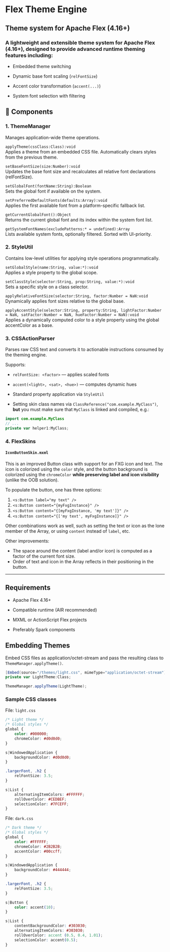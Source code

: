 # Flex Theme Engine
## Theme system for Apache Flex (4.16+)

### A lightweight and extensible theme system for Apache Flex (4.16+), designed to provide advanced runtime theming features including:

- Embedded theme switching

- Dynamic base font scaling (`relFontSize`)

- Accent color transformation (`accent(...)`)

- System font selection with filtering

## 🔧 Components
### 1. ThemeManager
Manages application-wide theme operations.

`applyTheme(cssClass:Class):void`
<br>Applies a theme from an embedded CSS file. Automatically clears styles from the previous theme.

`setBaseFontSize(size:Number):void`
<br>Updates the base font size and recalculates all relative font declarations (relFontSize).

`setGlobalFont(fontName:String):Boolean`
<br>Sets the global font if available on the system.

`setPreferredDefaultFonts(defaults:Array):void`
<br>Applies the first available font from a platform-specific fallback list.

`getCurrentGlobalFont():Object`
<br>Returns the current global font and its index within the system font list.

`getSystemFontNames(excludePatterns:* = undefined):Array`
<br>Lists available system fonts, optionally filtered. Sorted with UI-priority.

### 2. StyleUtil
Contains low-level utilities for applying style operations programmatically.

`setGlobalStyle(name:String, value:*):void`
<br>Applies a style property to the global scope.

`setClassStyle(selector:String, prop:String, value:*):void`
<br>Sets a specific style on a class selector.

`applyRelativeFontSize(selector:String, factor:Number = NaN:void`
<br>Dynamically applies font sizes relative to the global base.

`applyAccentStyle(selector:String, property:String, lightFactor:Number = NaN, satFactor:Number = NaN, hueFactor:Number = NaN):void`
<br>Applies a dynamically computed color to a style property using the global accentColor as a base.

### 3. CSSActionParser
Parses raw CSS text and converts it to actionable instructions consumed by the theming engine.

Supports:

- `relFontSize: <factor>` — applies scaled fonts

- `accent(<light>, <sat>, <hue>)` — computes dynamic hues

- Standard property application via `StyleUtil`
  
- Setting skin class names via `ClassReference("com.example.MyClass")`, **but** you must make sure that `MyClass` is linked and compiled, e.g.:
```actionscript
import com.example.MyClass
// ...
private var helper1:MyClass;
```


### 4. FlexSkins

#### `IconButtonSkin.mxml`

This is an improved Button class with support for an FXG icon and text. The icon is colorized using the `color` style, and the button background is colorized using the `chromeColor` **while preserving label and icon visibility** (unlike the OOB solution).

To populate the button, one has three options:
1. `<s:Button label="my text" />`
2. `<s:Button content="{myFxgInstance}" />`
3. `<s:Button content="{[myFxgInstance, 'my text']}" />`
4. `<s:Button content="{['my text', myFxgInstance]}" />`

Other combinations work as well, such as setting the text or icon as the lone member of the Array, or using `content` instead of `label`, etc.

Other improvements:
- The space around the content (label and/or icon) is computed as a factor of the current font size.
- Order of text and icon in the Array reflects in their positioning in the button.

-----

## Requirements
- Apache Flex 4.16+

- Compatible runtime (AIR recommended)

- MXML or ActionScript Flex projects

- Preferably Spark components

## Embedding Themes
Embed CSS files as application/octet-stream and pass the resulting class to `ThemeManager.applyTheme()`.

```actionscript
[Embed(source="/themes/light.css", mimeType="application/octet-stream")]
private var LightTheme:Class;

ThemeManager.applyTheme(LightTheme);
```

### Sample CSS classes
File: `light.css`
```css
/* Light theme */
/* Global styles */
global {
    color: #000000;
    chromeColor: #d0d0d0;
}

s|WindowedApplication {
    backgroundColor: #d0d0d0;
}

.largerFont, .h2 {
    relFontSize: 3.5;
}

s|List {
    alternatingItemColors: #FFFFFF;
    rollOverColor: #CEDBEF;
    selectionColor: #7FCEFF;
}
```

File: `dark.css`
```css
/* Dark theme */
/* Global styles */
global {
    color: #FFFFFF;
    chromeColor: #2B2B2B;
    accentColor: #00ccff;
}

s|WindowedApplication {
    backgroundColor: #444444;
}

.largerFont, .h2 {
    relFontSize: 3.5;
}

s|Button {
    color: accent(10);
}

s|List {
    contentBackgroundColor: #303030;
    alternatingItemColors: #303030;
    rollOverColor: accent (0.5, 0.4, 1.01); 
    selectionColor: accent(0.5);
}
```

